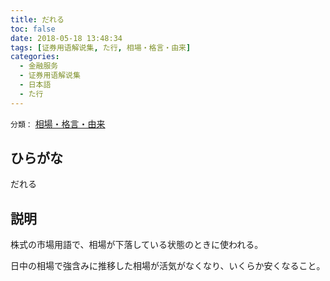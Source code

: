 ```yaml
---
title: だれる
toc: false
date: 2018-05-18 13:48:34
tags: [证券用语解说集, た行, 相場・格言・由来]
categories:
  - 金融服务
  - 证券用语解说集
  - 日本語
  - た行
---
```


`分類：` [相場・格言・由来](/tags/相場・格言・由来/)

## ひらがな

だれる

## 説明

株式の市場用語で、相場が下落している状態のときに使われる。

日中の相場で強含みに推移した相場が活気がなくなり、いくらか安くなること。
